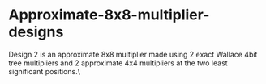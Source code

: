 # Approximate-8x8-multiplier-designs

Design 2 is an approximate 8x8 multiplier made using 2 exact Wallace 4bit tree multipliers and 2 approximate 4x4 multipliers at the two least significant positions.\


